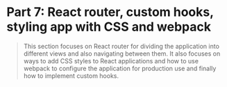 # Part 7: React router, custom hooks, styling app with CSS and webpack

> This section focuses on React router for dividing the application into different views and also navigating between them. It also focuses on ways to add CSS styles to React applications and how to use webpack to configure the application for production use and finally how to implement custom hooks.
